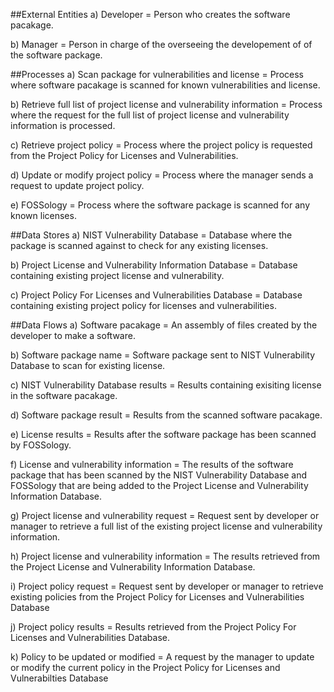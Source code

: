 ##External Entities 
a) Developer = Person who creates the software pacakage. 

b) Manager = Person in charge of the overseeing the developement of of the software package. 

##Processes
a) Scan package for vulnerabilities and license = Process where software pacakage is scanned for known vulnerabilities and license. 

b) Retrieve full list of project license and vulnerability information = Process where the request for the full list of project license and                                                                          vulnerability information is processed. 

c) Retrieve project policy = Process where the project policy is requested from the Project Policy for Licenses and Vulnerabilities. 

d) Update or modify project policy = Process where the manager sends a request to update project policy.

e) FOSSology = Process where the software package is scanned for any known licenses. 

##Data Stores
a) NIST Vulnerability Database = Database where the package is scanned against to check for any existing licenses. 

b) Project License and Vulnerability Information Database = Database containing existing project license and vulnerability. 

c) Project Policy For Licenses and Vulnerabilities Database = Database containing existing project policy for licenses and                                                                             vulnerabilities. 

##Data Flows 
a) Software pacakage = An assembly of files created by the developer to make a software.

b) Software package name = Software package sent to NIST Vulnerability Database to scan for existing license. 

c) NIST Vulnerability Database results = Results containing exisiting license in the software pacakage.

d) Software package result = Results from the scanned software pacakage. 

e) License results = Results after the software package has been scanned by FOSSology. 

f) License and vulnerability information = The results of the software package that has been scanned by the NIST Vulnerability Database and FOSSology that are being added to the Project License and Vulnerability Information Database.  

g) Project license and vulnerability request = Request sent by developer or manager to retrieve a full list of the existing project                                                    license and vulnerability information. 

h) Project license and vulnerability information = The results retrieved from the Project License and Vulnerability Information                                                            Database.

i) Project policy request = Request sent by developer or manager to retrieve existing policies from the Project Policy for Licenses and                               Vulnerabilities Database

j) Project policy results = Results retrieved from the Project Policy For Licenses and Vulnerabilities Database. 

k) Policy to be updated or modified = A request by the manager to update or modify the current policy in the Project Policy for Licenses                                       and Vulnerabilties Database
